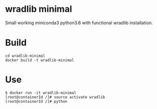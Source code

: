 # wradlib minimal

Small working miniconda3 python3.6 with functional wradlib installation.

# Build

```shell
cd wradlib-minimal
docker build -t wradlib-minimal
```

# Use

```shell
$ docker run -it wradlib-minimal
[root@containerId /]# source activate wradlib
[root@containerId /]# python
```